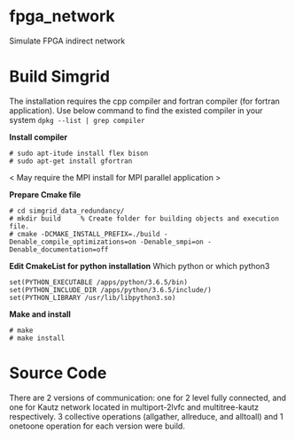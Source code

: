 # fpga_network
Simulate FPGA indirect network

# Build Simgrid
The installation requires the cpp compiler and fortran compiler (for fortran application). Use below command to find the existed compiler in your system
`dpkg --list | grep compiler`

**Install compiler**
```
# sudo apt-itude install flex bison
# sudo apt-get install gfortran
```
< May require the MPI install for MPI parallel application >

**Prepare Cmake file**
```
# cd simgrid_data_redundancy/
# mkdir build     % Create folder for building objects and execution file. 
# cmake -DCMAKE_INSTALL_PREFIX=./build -Denable_compile_optimizations=on -Denable_smpi=on -Denable_documentation=off
```
**Edit CmakeList for python installation**
Which python or which python3
```
set(PYTHON_EXECUTABLE /apps/python/3.6.5/bin)
set(PYTHON_INCLUDE_DIR /apps/python/3.6.5/include/)
set(PYTHON_LIBRARY /usr/lib/libpython3.so)
```

**Make and install**
```
# make
# make install
```

# Source Code

There are 2 versions of communication: one for 2 level fully connected, and one for Kautz network located in multiport-2lvfc and multitree-kautz respectively. 3 collective operations (allgather, allreduce, and alltoall) and 1 onetoone operation for each version were build.
